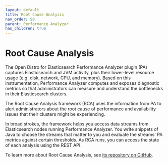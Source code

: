 ```yaml
---
layout: default
title: Root Cause Analysis
nav_order: 50
parent: Performance Analyzer
has_children: true
---
```


# Root Cause Analysis

The Open Distro for Elasticsearch Performance Analyzer plugin (PA) captures Elasticsearch and JVM activity, plus their lower-level resource usage (e.g. disk, network, CPU, and memory). Based on this instrumentation, Performance Analyzer computes and exposes diagnostic metrics so that administrators can measure and understand the bottlenecks in their Elasticsearch clusters.

The Root Cause Analysis framework (RCA) uses the information from PA to alert administrators about the root cause of performance and availability issues that their clusters might be experiencing.

In broad strokes, the framework helps you access data streams from Elasticsearch nodes running Performance Analyzer. You write snippets of Java to choose the streams that matter to you and evaluate the streams' PA metrics against certain thresholds. As RCA runs, you can access the state of each analysis using the REST API.

To learn more about Root Cause Analysis, see [its repository on GitHub](https://github.com/opendistro-for-elasticsearch/performance-analyzer-rca).
